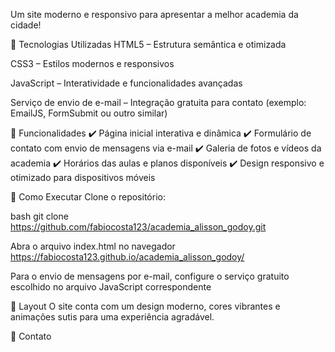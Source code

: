 Um site moderno e responsivo para apresentar a melhor academia da cidade!

🚀 Tecnologias Utilizadas
HTML5 – Estrutura semântica e otimizada

CSS3 – Estilos modernos e responsivos

JavaScript – Interatividade e funcionalidades avançadas

Serviço de envio de e-mail – Integração gratuita para contato (exemplo: EmailJS, FormSubmit ou outro similar)

📌 Funcionalidades
✔️ Página inicial interativa e dinâmica ✔️ Formulário de contato com envio de mensagens via e-mail ✔️ Galeria de fotos e vídeos da academia ✔️ Horários das aulas e planos disponíveis ✔️ Design responsivo e otimizado para dispositivos móveis

🔧 Como Executar
Clone o repositório:

bash
git clone https://github.com/fabiocosta123/academia_alisson_godoy.git

Abra o arquivo index.html no navegador
https://fabiocosta123.github.io/academia_alisson_godoy/

Para o envio de mensagens por e-mail, configure o serviço gratuito escolhido no arquivo JavaScript correspondente

🎨 Layout
O site conta com um design moderno, cores vibrantes e animações sutis para uma experiência agradável.

📩 Contato